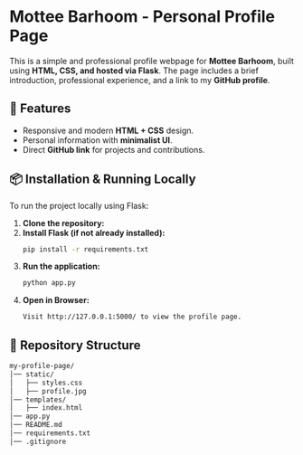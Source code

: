 # Mottee Barhoom - Personal Profile Page

This is a simple and professional profile webpage for **Mottee Barhoom**, built using **HTML, CSS, and hosted via Flask**. The page includes a brief introduction, professional experience, and a link to my **GitHub profile**.

## 🚀 Features
- Responsive and modern **HTML + CSS** design.
- Personal information with **minimalist UI**.
- Direct **GitHub link** for projects and contributions.

## 📦 Installation & Running Locally
To run the project locally using Flask:

1. **Clone the repository:**
2. **Install Flask (if not already installed):**
   ```bash
   pip install -r requirements.txt

3. **Run the application:**
   ```bash
   python app.py

4. **Open in Browser:**
   ```bash
   Visit http://127.0.0.1:5000/ to view the profile page.

## 📂 Repository Structure
   ```bash
   my-profile-page/
   │── static/
   │   ├── styles.css
   │   ├── profile.jpg
   │── templates/
   │   ├── index.html
   │── app.py
   │── README.md
   │── requirements.txt
   │── .gitignore
